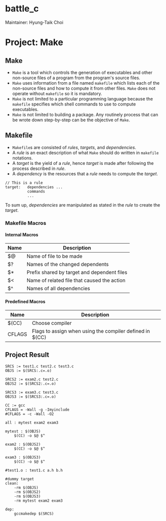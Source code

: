 # battle_c
Maintainer: Hyung-Taik Choi

# Project: Make
## Make
- `Make` is a tool which controls the generation of executables and other non-source files of a program from the program's source files.
- `Make` uses information from a file named `makefile` which lists each of the non-source files and how to compute it from other files. `Make` does not operate without `makefile` so it is mandatory.
- `Make` is not limited to a particular programming language because the `makefile` specifies which shell commands to use to compute executables.
- `Make` is not limited to building a package. Any routinely process that can be wrote down step-by-step can be the objective of `Make`.

## Makefile
- `Makefile`s are consisted of *rules*, *targets*, and *dependencies*.
- A *rule* is an exact description of what `Make` should do written in `makefile` notations.
- A *target* is the yield of a *rule*, hence *target* is made after following the process described in *rule*.
- A *dependency* is the resources that a *rule* needs to compute the *target*. 

```
// This is a rule
target:   dependencies ...
          commands
          ...
```
To sum up, *dependencies* are manipulated as stated in the *rule* to create the *target*.

### Makefile Macros
#### Internal Macros
| Name | Description |
| --- | --- |
| $@ | Name of file to be made |
| $? | Names of the changed dependents |
| $* | Prefix shared by target and dependent files |
| $< | Name of related file that caused the action |
| $^ | Names of all dependencies |

#### Predefined Macros
| Name | Description |
| --- | --- |
| $(CC) | Choose compiler |
| CFLAGS | Flags to assign when using the compiler defined in $(CC) |

## Project Result

```
SRCS := test1.c test2.c test3.c
OBJS := $(SRCS:.c=.o)

SRCS2 := exam2.c test2.c
OBJS2 := $(SRCS2:.c=.o)

SRCS3 := exam3.c test3.c
OBJS3 := $(SRCS3:.c=.o)

CC := gcc
CFLAGS = -Wall -g -Imyinclude
#CFLAGS = -c -Wall -O2

all : mytest exam2 exam3

mytest : $(OBJS)
	$(CC) -o $@ $^

exam2 : $(OBJS2)
	$(CC) -o $@ $^

exam3 : $(OBJS3)
	$(CC) -o $@ $^

#test1.o : test1.c a.h b.h

#dummy target
clean: 
	-rm $(OBJS)
	-rm $(OBJS2)
	-rm $(OBJS3)
	-rm mytest exam2 exam3

dep:
	gccmakedep $(SRCS)
```



